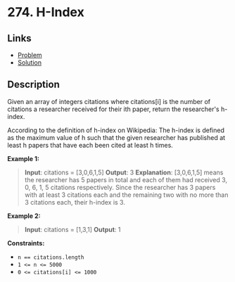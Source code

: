 # 274. H-Index

## Links

- [Problem](https://leetcode.com/problems/h-index/?envType=study-plan-v2&envId=top-interview-150)
- [Solution](./solution.py)

## Description

Given an array of integers citations where citations[i] is the number of citations a researcher received for their ith paper, return the researcher's h-index.

According to the definition of h-index on Wikipedia: The h-index is defined as the maximum value of h such that the given researcher has published at least h papers that have each been cited at least h times.

**Example 1:**

> **Input**: citations = [3,0,6,1,5]
> **Output**: 3
> **Explanation**: [3,0,6,1,5] means the researcher has 5 papers in total and each of them had received 3, 0, 6, 1, 5 citations respectively.
> Since the researcher has 3 papers with at least 3 citations each and the remaining two with no more than 3 citations each, their h-index is 3.

**Example 2:**

> **Input**: citations = [1,3,1]
> **Output**: 1

**Constraints:**

- `n == citations.length`
- `1 <= n <= 5000`
- `0 <= citations[i] <= 1000`
